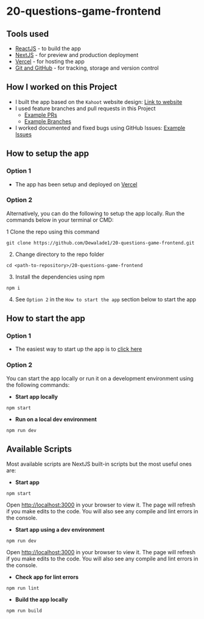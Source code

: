 # 20-questions-game-frontend

## Tools used

- [ReactJS](https://reactjs.org) - to build the app
- [NextJS](https://nextjs.org) - for preview and production deployment
- [Vercel](https://vercel.com) - for hosting the app
- [Git and GitHub](https://git-scm.com) - for tracking, storage and version control

## How I worked on this Project

* I built the app based on the `Kahoot` website design: [Link to website](https://kahoot.it/)
* I used feature branches and pull requests in this Project
    * [Example PRs](https://github.com/Dewalade1/20-questions-game-frontend/pulls?q=is%3Apr+is%3Aclosed)
    * [Example Branches](https://github.com/Dewalade1/20-questions-game-frontend/branches)
* I worked documented and fixed bugs using GitHub Issues: [Example Issues](https://github.com/Dewalade1/20-questions-game-frontend/issues)

## How to setup the app

### Option 1

- The app has been setup and deployed on [Vercel](https://vercel.com)

### Option 2

Alternatively, you can do the following to setup the app locally. Run the commands below in your terminal or CMD:

1 Clone the repo using this command

```
git clone https://github.com/Dewalade1/20-questions-game-frontend.git
```

2. Change directory to the repo folder

```
cd <path-to-repository>/20-questions-game-frontend
```

3. Install the dependencies using npm

```
npm i
```

4. See `Option 2` in the `How to start the app` section below to start the app

## How to start the app

### Option 1

- The easiest way to start up the app is to [click here](http://20-questions-game-frontend.vercel.app/)

### Option 2

You can start the app locally or run it on a development environment using the following commands:

- **Start app locally**

```
npm start
```

- **Run on a local dev environment**

```
npm run dev
```

## Available Scripts

Most available scripts are NextJS built-in scripts but the most useful ones are:

- **Start app**

```
npm start
```

Open [http://localhost:3000](http://localhost:3000) in your browser to view it.
The page will refresh if you make edits to the code.
You will also see any compile and lint errors in the console.

- **Start app using a dev environment**

```
npm run dev
```

Open [http://localhost:3000](http://localhost:3000) in your browser to view it.
The page will refresh if you make edits to the code.
You will also see any compile and lint errors in the console.

- **Check app for lint errors**

```
npm run lint
```

- **Build the app locally**

```
npm run build
```
